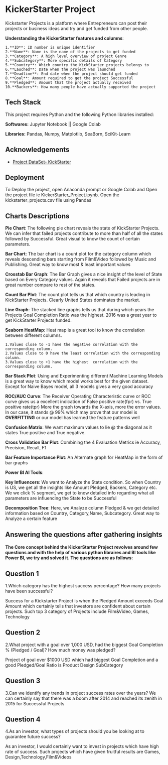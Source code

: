 
# KickerStarter Project

Kickstarter Projects is a platform where Entrepreneurs can post their projects or business ideas and try and get funded from other people.



**Understanding the KickerStarter features and columns**:

    1.**ID**: ID number is unique identifier
    2.**Name**: Name is the name of the projects to get funded
    3.**Category**: A high level overview of project Genre
    4.**Subcategory**: More specific details of Category
    5.**Country**: Which country the KickStarter projects belongs to
    6.**Lauched**: Date when the project was launched
    7.**Deadline**: End date when the project should get funded
    8.**Goal**: Amount required to get the project Successful
    9.**Pledged**: Amount that the project actually received
    10.**Backers**: How many people have actually supported the project 




## Tech Stack

This project requires Python and the following Python libraries installed:

**Softwares:**  Jupyter Notebook || Google Colab

**Libraries:**  Pandas, Numpy, Matplotlib, SeaBorn, SciKit-Learn









## Acknowledgements

 - [Project DataSet- KickStarter](https://www.mavenanalytics.io/)

## Deployment

To Deploy the project, open Anaconda prompt or Google Colab and Open the project file ie KickerStarter_Project.ipynb.
Open the kickstarter_projects.csv file using Pandas



## Charts Descriptions

**Pie Chart**: The following pie chart reveals the state of KickStarter Projects. We can infer that failed projects contribute to more than half of all the states followed by Successful.
Great visual to know the count of certain parameters.



**Bar Chart**: The bar chart is a count plot for the category column which reveals descending bars starting from Film&Video followed by Music and Publishing.
Great way to know most & least important values

**Crosstab Bar Graph**: The Bar Graph gives a nice insight of the level of State based on Every Category values. Again it reveals that Failed projects are in great number compare to rest of the states.

**Count Bar Plot**: The count plot tells us that which country is leading in KickStarter Projects. Clearly United States dominates the market.

**Line Graph**: The stacked line graphs tells us that during which years the Projects Goal Completion Ratio was the highest. 2016 was a great year to get KickStarter Projects funded.

**Seaborn HeatMap**: Heat map is a great tool to know the correlation between different columns. 

    1.Values close to -1 have the negative correlation with the corresponding column. 
    2.Values close to 0 have the least correlation with the corresponding column.
    3.Values close to +1 have the highest  correlation with the corresponding column.


**Bar Stack Plot**: Using and Experimenting different Machine Learning Models is a great way to know which model works best for the given dataset. Except for Naive Bayes model, all 3 models gives a very good accuracy

**ROC/AUC Curve**: The Receiver Operating Characteristic curve or ROC curve gives us a excellent indication of False positive rate(fpr) vs. True positive rate(tpr)
More the graph towards the X-axis, more the error values. In our case, it stands @ 99% which may prove that our model is **OVERFITTING** or our model has learned the feature patterns well

**Confusion Matrix**: We want maximum values to lie @ the diagonal as it states True positive and True negative.

**Cross Validation Bar Plot**: Combining the 4 Evaluation Metrics ie Accuracy, Precision, Recall, F1

**Bar Feature Importance Plot**: An Alternate graph for HeatMap in the form of bar graphs




**Power BI AI Tools**:

**Key Influencers**: We want to Analyze the State condition. So when Country is US, we get all the insights like Amount Pledged, Backers, Category etc. We we click % segment, we get to know detailed info regarding what all parameters are influencing the State to be Successful

**Decomposition Tree**: Here, we Analyze column Pledged & we get detailed information based on Country, Category,Name, Subcategory. Great way to Analyze a certain feature







## Answering the questions after gathering insights

#### The Core concept behind the KickerStarter Project revolves around few questions and with the help of various python libraires and BI tools like Power BI, we try and solved it. The questions are as follows:

## Question 1
1.Which category has the highest success percentage? How many projects have been successful?

Success for a Kickstarter Project is when the Pledged Amount exceeds Goal Amount which certainly tells that investors are confident about certain projects. Such top 3 category of Projects include Film&Video, Games, Technology

## Question 2

2.What project with a goal over 1,000 USD, had the biggest Goal Completion % (Pledged / Goal)? How much money was pledged?

Project of goal over $1000 USD which had biggest Goal Completion and a good Pledged/Goal Ratio is Product Design SubCategory

## Question 3
3.Can we identify any trends in project success rates over the years?
We can certainly say that there was a boom after 2014 and reached its zenith in 2015 for Successful Projects

## Question 4
4.As an investor, what types of projects should you be looking at to guarantee future success?

As an investor, I would certainly want to invest in projects which have high rate of success. Such projects which have given fruitful results are Games, Design,Technology,Film&Videos